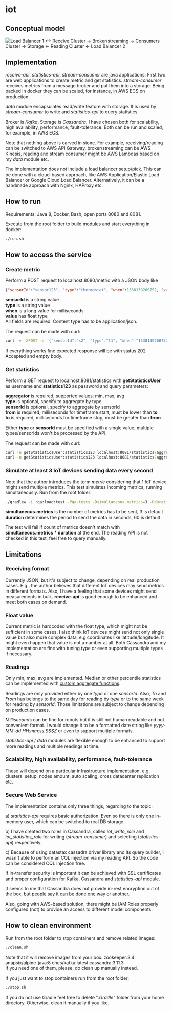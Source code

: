 # iot

## Conceptual model 
![Load Balancer 1 <-> Receive Cluster -> Broker/streaming -> Consumers Cluster -> Storage <- Reading Cluster <- Load Balancer 2](https://github.com/vsadokhin/iot/raw/master/Conceptual%20Model.jpg "Conceptual Model")

## Implementation
*receive-api*, *statistics-api*, *stream-consumer* are java applications. First two are web applications to create metric and get statistics. *stream-consumer* receives metrics from a message broker and put them into a storage. Being packed in docker they can be scaled, for instance, in AWS ECS on production.

*data* module encapsulates read/write feature with storage. It is used by *stream-consumer* to write and *statistics-api* to query statistics.

Broker is *Kafka*, Storage is *Cassandra*. I have chosen both for scalability, high availability, performance, fault-tolerance. Both can be run and scaled, for example, in AWS ECS.  

Note that nothing above is carved in stone. For example, receiving/reading can be switched to AWS API Gateway, broker/streaming can be AWS Kinesis, reading and stream consumer might be AWS Lambdas based on my *data* module etc. 

The implementation does not include a load balancer setup/pick. This can be done with a cloud-based approach, like AWS Application/Elastic Load Balancer or Google Cloud Load Balancer. Alternatively, it can be a handmade approach with Nginx, HAProxy etc. 

## How to run
Requirements: Java 8, Docker, Bash, open ports 8080 and 8081.

Execute from the root folder to build modules and start everything in docker:
```bash
./run.sh
```
 
## How to access the service 
### Create metric

Perform a POST request to localhost:8080/metric with a JSON body like
```json 
{"sensorId":"sensor123", "type":"thermostat", "when":1538139260752, "value":1.1}
```
**sensorId** is a string value  
**type** is a string value  
**when** is a long value for milliseconds  
**value** has float type  
All fields are required. Content type has to be application/json. 

The request can be made with curl:
```bash
curl -v -XPOST -d '{"sensorId":"s2", "type":"t1", "when":"1538139260752", "value":1.1}' -H "Content-Type: application/json" localhost:8080/metric
```
If everything works fine expected response will be with status 202 Accepted and empty body.

### Get statistics

Perform а GET request to localhost:8081/statistics with **getStatisticsUser** as username and **statistics123** as password and query parameters:
 
**aggregator** is required, supported values: min, max, avg  
**type** is optional, specify to aggregate by type    
**sensorId** is optional, specify to aggregate by sensorId  
**from** is required, milliseconds for timeframe start, must be lower than **to**  
**to** is required, milliseconds for timeframe stop, must be greater than **from**    

Either **type** or **sensorId** must be specified with a single value, multiple types/sensorIds won't be processed by the API.
 
The request can be made with curl:
```bash 
curl -u getStatisticsUser:statistics123 localhost:8081/statistics?aggregator=min\&type=t1\&from=1538139260752\&to=1538139260753
curl -u getStatisticsUser:statistics123 localhost:8081/statistics?aggregator=min\&sensorId=mySensor\&from=123\&to=456
```

### Simulate at least 3 IoT devices sending data every second
Note that the author introduces the term *metric* considering that 1 IoT device might send multiple metrics. This test simulates incoming metrics, running simultaneously. 
Run from the root folder:
```bash
./gradlew -i :qa:load:test -Pqa-tests -Dsimultaneous.metrics=3 -Dduration=60
```
**simultaneous.metrics** is the number of metrics has to be sent, 3 is default  
**duration** determines the period to send  the data in seconds, 60 is default

The test will fail if count of metrics doesn't match with **simultaneous.metrics** * **duration** at the end.
The reading API is not checked in this test, feel free to query manually.     

## Limitations
### Receiving format
Currently JSON, but it's subject to change, depending on real production cases.  E.g., the author believes that different IoT devices may send metrics in different formats. Also, I have a feeling that some devices might send measurements in bulk. **receive-api** is good enough to be enhanced and meet both cases on demand.

### Float value
Current metric is hardcoded with the float type, which might not be sufficient in some cases. I also think IoT devices might send not only single value but also more complex data, e.g coordinates like latitude/longitude. It might even happen that value is not a number at all. Both Cassandra and my implementation are fine with tuning type or even supporting multiple types if necessary.
 
### Readings
Only min, max, avg are implemented. Median or other percentile statistics can be implemented with [custom aggregate functions](https://stackoverflow.com/questions/52528838/how-to-get-x-percentile-in-cassandra).
    
Readings are only provided either by one *type* or one *sensorId*. Also, *To* and *From* has belongs to the same day for reading by *type* or to the same week for reading by *sensorId*. Those limitations are subject to change depending on production cases.

*Milliseconds* can be fine for robots but it is still not human readable and not convenient format. I would change it to be a formatted date string like *yyyy-MM-dd HH:mm:ss.SSSZ* or even to support multiple formats.
   
*statistics-api* / *data* modules are flexible enough to be enhanced to support more readings and multiple readings at time.  

### Scalability, high availability, performance, fault-tolerance
These will depend on a particular infrastructure implementation, e.g. clusters' setup, nodes amount, auto scaling, cross datacenter replication etc.

### Secure Web Service
The implementation contains only three things, regarding to the topic:
  
a) *statistics-api* requires basic authorization. Even so there is only one in-memory user, which can be switched to real DB storage.
  
b) I have created two roles in Cassandra, called *iot_write_role* and *iot_statistics_role* for writing (*stream-consumer*) and selecting (*statistics-api*) respectively.

c) Because of using datastax cassadra driver library and its query builder, I wasn't able to perform an CQL injection via my reading API. So the code can be considered CQL injection free.
        
If in-transfer security is important it can be achieved with SSL certificates and proper configuration for Kafka, Cassandra and *statistics-api* module.

It seems to me that Cassandra does not provide in-rest encryption out of the box, but [people say it can be done one way or another](https://stackoverflow.com/questions/47046285/encrypting-the-database-at-rest-without-paying). 
  
Also, going with AWS-based solution, there might be IAM Roles properly configured (not) to provide an access to different model components.

## How to clean environment
Run from the root folder to stop containers and remove related images:
```bash
./clean.sh
```
Note that it will remove images from your box: zookeeper:3.4 anapsix/alpine-java:8 ches/kafka:latest cassandra:3.11.3  
If you need one of them, please, do clean up manually instead.

If you just want to stop containers run from the root folder:
```bash
./stop.sh
```

If you do not use Gradle feel free to delete "*.Gradle*" folder from your home directory. Otherwise, clean it manually if you like.